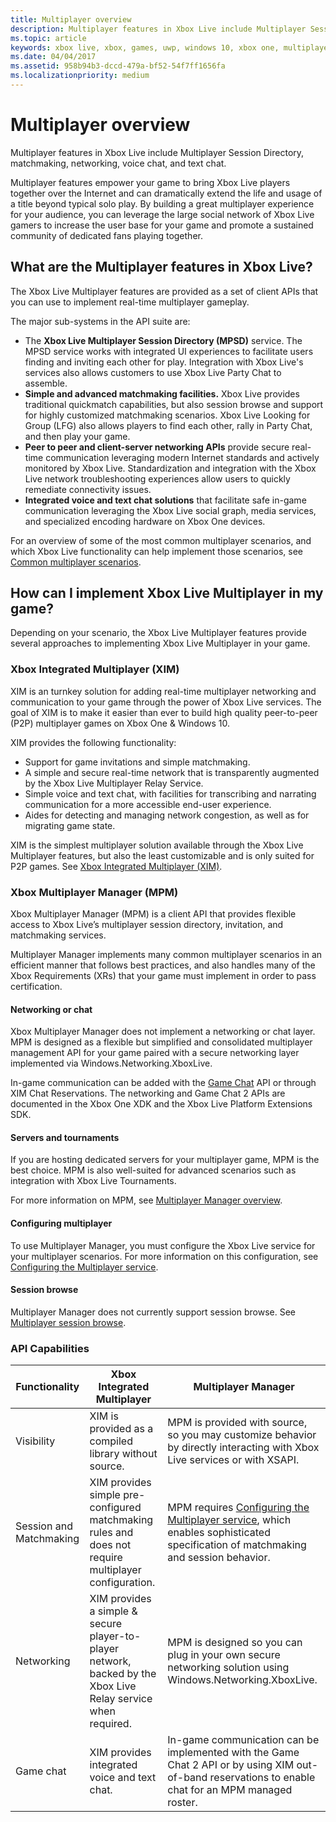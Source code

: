 ```yaml
---
title: Multiplayer overview
description: Multiplayer features in Xbox Live include Multiplayer Session Directory, matchmaking, networking, voice chat, and text chat.
ms.topic: article
keywords: xbox live, xbox, games, uwp, windows 10, xbox one, multiplayer
ms.date: 04/04/2017
ms.assetid: 958b94b3-dccd-479a-bf52-54f7ff1656fa
ms.localizationpriority: medium
---
```


# Multiplayer overview

Multiplayer features in Xbox Live include Multiplayer Session Directory, matchmaking, networking, voice chat, and text chat.

Multiplayer features empower your game to bring Xbox Live players together over the Internet and can dramatically extend the life and usage of a title beyond typical solo play.
By building a great multiplayer experience for your audience, you can leverage the large social network of Xbox Live gamers to increase the user base for your game and promote a sustained community of dedicated fans playing together.


## What are the Multiplayer features in Xbox Live?

The Xbox Live Multiplayer features are provided as a set of client APIs that you can use to implement real-time multiplayer gameplay.

The major sub-systems in the API suite are:

-	The **Xbox Live Multiplayer Session Directory (MPSD)** service. The MPSD service works with integrated UI experiences to facilitate users finding and inviting each other for play. Integration with Xbox Live's services also allows customers to use Xbox Live Party Chat to assemble.
-	**Simple and advanced matchmaking facilities.** Xbox Live provides traditional quickmatch capabilities, but also session browse and support for highly customized matchmaking scenarios. Xbox Live Looking for Group (LFG) also allows players to find each other, rally in Party Chat, and then play your game.
-	**Peer to peer and client-server networking APIs** provide secure real-time communication leveraging modern Internet standards and actively monitored by Xbox Live. Standardization and integration with the Xbox Live network troubleshooting experiences allow users to quickly remediate connectivity issues.  
-	**Integrated voice and text chat solutions** that facilitate safe in-game communication leveraging the Xbox Live social graph, media services, and specialized encoding hardware on Xbox One devices.

For an overview of some of the most common multiplayer scenarios, and which Xbox Live functionality can help implement those scenarios, see [Common multiplayer scenarios](concepts/live-common-multiplayer-scenarios.md).


## How can I implement Xbox Live Multiplayer in my game?

Depending on your scenario, the Xbox Live Multiplayer features provide several approaches to implementing Xbox Live Multiplayer in your game.


### Xbox Integrated Multiplayer (XIM)

XIM is an turnkey solution for adding real-time multiplayer networking and communication to your game through the power of Xbox Live services.
The goal of XIM is to make it easier than ever to build high quality peer-to-peer (P2P) multiplayer games on Xbox One & Windows 10.

XIM provides the following functionality:
- Support for game invitations and simple matchmaking.
- A simple and secure real-time network that is transparently augmented by the Xbox Live Multiplayer Relay Service.
- Simple voice and text chat, with facilities for transcribing and narrating communication for a more accessible end-user experience.
- Aides for detecting and managing network congestion, as well as for migrating game state.

XIM is the simplest multiplayer solution available through the Xbox Live Multiplayer features, but also the least customizable and is only suited for P2P games.
See [Xbox Integrated Multiplayer (XIM)](xim/live-xim-nav.md).


### Xbox Multiplayer Manager (MPM)

Xbox Multiplayer Manager (MPM) is a client API that provides flexible access to Xbox Live’s multiplayer session directory, invitation, and matchmaking services.

Multiplayer Manager implements many common multiplayer scenarios in an efficient manner that follows best practices, and also handles many of the Xbox Requirements (XRs) that your game must implement in order to pass certification.


#### Networking or chat

Xbox Multiplayer Manager does not implement a networking or chat layer.
MPM is designed as a flexible but simplified and consolidated multiplayer management API for your game paired with a secure networking layer implemented via Windows.Networking.XboxLive.

In-game communication can be added with the [Game Chat](chat/live-chat-nav.md) API or through XIM Chat Reservations.
The networking and Game Chat 2 APIs are documented in the Xbox One XDK and the Xbox Live Platform Extensions SDK.


#### Servers and tournaments

If you are hosting dedicated servers for your multiplayer game, MPM is the best choice.
MPM is also well-suited for advanced scenarios such as integration with Xbox Live Tournaments.

For more information on MPM, see  [Multiplayer Manager overview](mpm/live-multiplayer-manager-overview.md).


#### Configuring multiplayer

To use Multiplayer Manager, you must configure the Xbox Live service for your multiplayer scenarios.
For more information on this configuration, see [Configuring the Multiplayer service](concepts/live-configure-the-multiplayer-service.md).


#### Session browse

Multiplayer Manager does not currently support session browse.
See [Multiplayer session browse](concepts/live-session-browse.md).


### API Capabilities

Functionality | Xbox Integrated Multiplayer| Multiplayer Manager
--  | -- | --
Visibility              | XIM is provided as a compiled library without source.  | MPM is provided with source, so you may customize behavior by directly interacting with Xbox Live services or with XSAPI.
Session and Matchmaking | XIM provides simple pre-configured matchmaking rules and does not require multiplayer configuration. | MPM requires [Configuring the Multiplayer service](concepts/live-configure-the-multiplayer-service.md), which enables sophisticated specification of matchmaking and session behavior.
Networking              | XIM provides a simple & secure player-to-player network, backed by the Xbox Live Relay service when required. | MPM is designed so you can plug in your own secure networking solution using Windows.Networking.XboxLive.
Game chat               | XIM provides integrated voice and text chat. | In-game communication can be implemented with the Game Chat 2 API or by using XIM out-of-band reservations to enable chat for an MPM managed roster.
